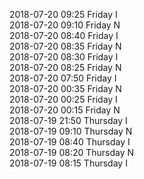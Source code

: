 2018-07-20 09:25 Friday  I  
2018-07-20 09:10 Friday  N  
2018-07-20 08:40 Friday  I  
2018-07-20 08:35 Friday  N  
2018-07-20 08:30 Friday  I  
2018-07-20 08:25 Friday  N  
2018-07-20 07:50 Friday  I  
2018-07-20 00:35 Friday  N  
2018-07-20 00:25 Friday  I  
2018-07-20 00:15 Friday  N  
2018-07-19 21:50 Thursday  I  
2018-07-19 09:10 Thursday  N  
2018-07-19 08:40 Thursday  I  
2018-07-19 08:20 Thursday  N  
2018-07-19 08:15 Thursday  I  
